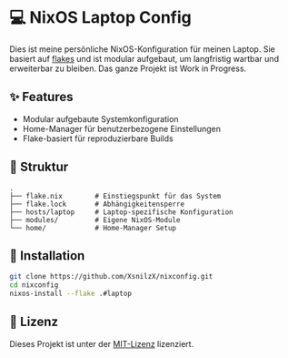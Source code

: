 # 💻 NixOS Laptop Config

Dies ist meine persönliche NixOS-Konfiguration für meinen Laptop. Sie basiert auf [flakes](https://nixos.wiki/wiki/Flakes) und ist modular aufgebaut, um langfristig wartbar und erweiterbar zu bleiben. Das ganze Projekt ist Work in Progress.

## ✨ Features

- Modular aufgebaute Systemkonfiguration
- Home-Manager für benutzerbezogene Einstellungen
- Flake-basiert für reproduzierbare Builds

## 📁 Struktur

```text
.
├── flake.nix        # Einstiegspunkt für das System
├── flake.lock       # Abhängigkeitensperre
├── hosts/laptop     # Laptop-spezifische Konfiguration
├── modules/         # Eigene NixOS-Module
└── home/            # Home-Manager Setup

```

## 🚀 Installation

```bash
git clone https://github.com/XsnilzX/nixconfig.git
cd nixconfig
nixos-install --flake .#laptop
```

## 📝 Lizenz

Dieses Projekt ist unter der [MIT-Lizenz](LICENSE) lizenziert.
